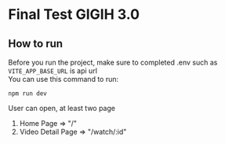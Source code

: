 # Final Test GIGIH 3.0
## How to run
Before you run the project, make sure to completed .env such as `VITE_APP_BASE_URL` is api url <br>
You can use this command to run:
```
npm run dev
```

User can open, at least two page
1. Home Page => "/"
2. Video Detail Page => "/watch/:id"